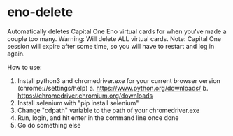 # eno-delete
 Automatically deletes Capital One Eno virtual cards for when you've made a couple too many. 
 Warning: Will delete ALL virtual cards.
 Note: Capital One session will expire after some time, so you will have to restart and log in again.

 How to use:
 1. Install python3 and chromedriver.exe for your current browser version (chrome://settings/help)
 a. https://www.python.org/downloads/
 b. https://chromedriver.chromium.org/downloads
 2. Install selenium with "pip install selenium"
 3. Change "cdpath" variable to the path of your chromedriver.exe
 4. Run, login, and hit enter in the command line once done
 5. Go do something else